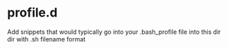 # profile.d
Add snippets that would typically go into your .bash_profile file into this dir dir with <name>.sh filename format
